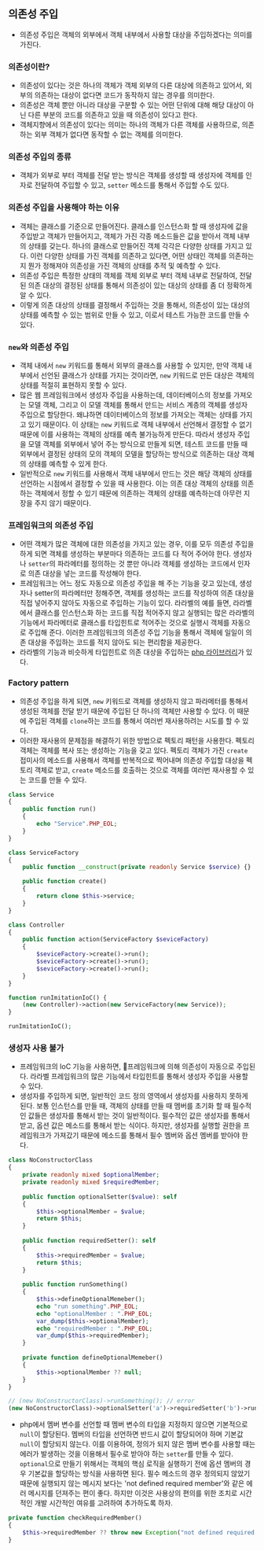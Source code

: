 ## 의존성 주입
- 의존성 주입은 객체의 외부에서 객체 내부에서 사용할 대상을 주입하겠다는 의미를 가진다.

### 의존성이란?
- 의존성이 있다는 것은 하나의 객체가 객체 외부의 다른 대상에 의존하고 있어서, 외부의 의존하는 대상이 없다면 코드가 동작하지 않는 경우를 의미한다.
- 의존성은 객체 뿐만 아니라 대상을 구분할 수 있는 어떤 단위에 대해 해당 대상이 아닌 다른 부분의 코드를 의존하고 있을 때 의존성이 있다고 한다.
- 객체지향에서 의존성이 있다는 의미는 하나의 객체가 다른 객체를 사용하므로, 의존하는 외부 객체가 없다면 동작할 수 없는 객체를 의미한다.

### 의존성 주입의 종류
- 객체가 외부로 부터 객체를 전달 받는 방식은 객체를 생성할 때 생성자에 객체를 인자로 전달하여 주입할 수 있고, `setter` 메소드를 통해서 주입할 수도 있다.

### 의존성 주입을 사용해야 하는 이유
- 객체는 클래스를 기준으로 만들어진다. 클래스를 인스턴스화 할 때 생성자에 값을 주입받고 객체가 만들어지고, 객체가 가진 각종 메소드들은 값을 받아서 객체 내부의 상태를 갖는다. 하나의 클래스로 만들어진 객체 각각은 다양한 상태를 가지고 있다. 이런 다양한 상태를 가진 객체를 의존하고 있다면, 어떤 상태인 객체를 의존하는지 뭔가 정해져야 의존성을 가진 객체의 상태를 추적 및 예측할 수 있다.
- 의존성 주입은 특정한 상태의 객체를 객체 외부로 부터 객체 내부로 전달하여, 전달된 의존 대상의 결정된 상태를 통해서 의존성이 있는 대상의 상태를 좀 더 정확하게 알 수 있다.
- 이렇게 의존 대상의 상태를 결정해서 주입하는 것을 통해서, 의존성이 있는 대상의 상태를 예측할 수 있는 범위로 만들 수 있고, 이로서 테스트 가능한 코드를 만들 수 있다.

### `new`와 의존성 주입
- 객체 내에서 `new` 키워드를 통해서 외부의 클래스를 사용할 수 있지만, 만약 객체 내부에서 선언된 클래스가 상태를 가지는 것이라면, `new` 키워드로 만든 대상은 객체의 상태를 적절히 표현하지 못할 수 있다.
- 많은 웹 프레임워크에서 생성자 주입을 사용하는데, 데이터베이스의 정보를 가져오는 모델 객체, 그리고 이 모델 객체를 통해서 만드는 서비스 계층의 객체를 생성자 주입으로 할당한다. 왜냐하면 데이터베이스의 정보를 가져오는 객체는 상태를 가지고 있기 때문이다. 이 상태는 `new` 키워드로 객체 내부에서 선언해서 결정할 수 없기 때문에 이를 사용하는 객체의 상태를 예측 불가능하게 만든다. 따라서 생성자 주입을 모델 객체를 외부에서 넣어 주는 방식으로 만들게 되면, 테스트 코드를 만들 때 외부에서 결정된 상태의 모의 객체의 모델을 할당하는 방식으로 의존하는 대상 객체의 상태를 예측할 수 있게 한다.
- 일반적으로 `new` 키워드를 사용해서 객체 내부에서 만드는 것은 해당 객체의 상태를 선언하는 시점에서 결정할 수 있을 때 사용한다. 이는 의존 대상 객체의 상태를 의존하는 객체에서 정할 수 있기 때문에 의존하는 객체의 상태를 예측하는데 아무런 지장을 주지 않기 때문이다.

### 프레임워크의 의존성 주입
- 어떤 객체가 많은 객체에 대한 의존성을 가지고 있는 경우, 이를 모두 의존성 주입을 하게 되면 객체를 생성하는 부분마다 의존하는 코드를 다 적어 주어야 한다. 생성자나 `setter`의 파라메터를 정의하는 것 뿐만 아니라 객체를 생성하는 코드에서 인자로 의존 대상을 넣는 코드를 작성해야 한다.
- 프레임워크는 어느 정도 자동으로 의존성 주입을 해 주는 기능을 갖고 있는데, 생성자나 setter의 파라메터만 정해주면, 객체를 생성하는 코드를 작성하여 의존 대상을 직접 넣어주지 않아도 자동으로 주입하는 기능이 있다. 라라벨의 예를 들면, 라라벨에서 클래스를 인스턴스화 하는 코드를 직접 적어주지 않고 실행되는 많은 라라벨의 기능에서 파라메터로 클래스를 타입힌트로 적어주는 것으로 실행시 객체를 자동으로 주입해 준다. 이러한 프레임워크의 의존성 주입 기능을 통해서 객체에 일일이 의존 대상을 주입하는 코드를 적지 않아도 되는 편리함을 제공한다.
- 라라벨의 기능과 비슷하게 타입힌트로 의존 대상을 주입하는 [php 라이브러리](https://php-di.org/)가 있다.

### Factory pattern
- 의존성 주입을 하게 되면, `new` 키워드로 객체를 생성하지 않고 파라메터를 통해서 생성된 객체를 전달 받기 때문에 주입된 단 하나의 객체만 사용할 수 있다. 이 때문에 주입된 객체를 `clone`하는 코드를 통해서 여러번 재사용하려는 시도를 할 수 있다.
- 이러한 재사용의 문제점을 해결하기 위한 방법으로 펙토리 패턴을 사용한다. 펙토리 객체는 객체를 복사 또는 생성하는 기능을 갖고 있다. 펙토리 객체가 가진 `create` 접미사의 메소드를 사용해서 객체를 반복적으로 찍어내며 의존성 주입할 대상을 펙토리 객체로 받고, `create` 메소드를 호출하는 것으로 객체를 여러번 재사용할 수 있는 코드를 만들 수 있다.
```php
class Service
{
    public function run()
    {
        echo "Service".PHP_EOL;
    }
}

class ServiceFactory
{
    public function __construct(private readonly Service $service) {}

    public function create()
    {
        return clone $this->service;
    }
}

class Controller
{
    public function action(ServiceFactory $seviceFactory)
    {
        $seviceFactory->create()->run();
        $seviceFactory->create()->run();
        $seviceFactory->create()->run();
    }
}

function runImitationIoC() {
    (new Controller)->action(new ServiceFactory(new Service));
}

runImitationIoC();
```

### 생성자 사용 불가
- 프레임워크의 IoC 기능을 사용하면, 프레임워크에 의해 의존성이 자동으로 주입된다. 라라벨 프레임워크의 많은 기능에서 타입힌트를 통해서 생성자 주입을 사용할 수 있다.
- 생성자를 주입하게 되면, 일반적인 코드 정의 영역에서 생성자를 사용하지 못하게 된다. 보통 인스턴스를 만들 때, 객체의 상태를 만들 때 멤버를 초기화 할 때 필수적인 값들은 생성자를 통해서 받는 것이 일반적이다. 필수적인 값은 생성자를 통해서 받고, 옵션 값은 메소드를 통해서 받는 식이다. 하지만, 생성자를 실행할 권한을 프레임워크가 가져갔기 때문에 메소드를 통해서 필수 멤버와 옵션 멤버를 받아야 한다.
```php
class NoConstructorClass
{
    private readonly mixed $optionalMember;
    private readonly mixed $requiredMember;
	
    public function optionalSetter($value): self
    {
        $this->optionalMember = $value;
        return $this;
    }
	
    public function requiredSetter(): self
    {
        $this->requiredMember = $value;
        return $this;
    }
	
    public function runSomething()
    {
        $this->defineOptionalMemeber();
        echo "run something".PHP_EOL;
        echo "optionalMember : ".PHP_EOL;
        var_dump($this->optionalMember);
        echo "requiredMember : ".PHP_EOL;
        var_dump($this->requiredMember);
	}
	
    private function defineOptionalMemeber()
    {
        $this->optionalMember ?? null;
    }
}

// (new NoConstructorClass)->runSomething(); // error
(new NoConstructorClass)->optionalSetter('a')->requiredSetter('b')->runSomething();
```
- php에서 멤버 변수를 선언할 때 멤버 변수의 타입을 지정하지 않으면 기본적으로 `null`이 할당된다. 멤버의 타입을 선언하면 반드시 값이 할당되어야 하며 기본값 `null`이 할당되지 않는다. 이를 이용하여, 정의가 되지 않은 멤버 변수를 사용할 때는 에러가 발생하는 것을 이용해서 필수로 받아야 하는 `setter`를 만들 수 있다. `optional`으로 만들기 위해서는 객체의 핵심 로직을 실행하기 전에 옵션 멤버의 경우 기본값을 할당하는 방식을 사용하면 된다. 필수 메소드의 경우 정의되지 않았기 때문에 실행되지 않는 메시지 보다는 'not defined required member'와 같은 에러 메시지를 던져주는 편이 좋다. 하지만 이것은 사용상의 편의를 위한 조치로 시간적인 개발 시간적인 여유를 고려하여 추가하도록 하자.
```php
private function checkRequiredMember()
{
    $this->requiredMember ?? throw new Exception("not defined required member");
}
```
